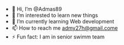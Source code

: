 - 👋 Hi, I’m @Admas89
- 👀 I’m interested to learn new things
- 🌱 I’m currently learning Web development
- 📫 How to reach me admy27h@gmail.come
- ⚡ Fun fact: I am in senior swimm team

<!---
Admas89/Admas89 is a ✨ special ✨ repository because its `README.md` (this file) appears on your GitHub profile.
You can click the Preview link to take a look at your changes.
--->
